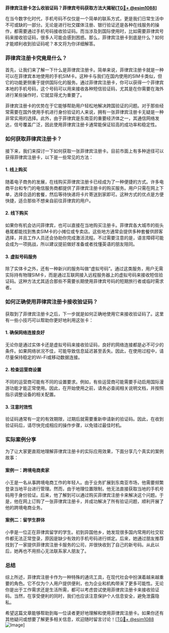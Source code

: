 **菲律宾注册卡怎么收验证码？菲律宾号码获取方法大揭秘[[TG💪+ @esim1088](https://t.me/s/esim1088)]**

在当今数字化时代，手机号码不仅仅是一个简单的联系方式，更是我们日常生活中不可或缺的一部分。无论是进行社交媒体注册、银行验证还是各种在线服务的操作，都需要通过手机号码接收验证码。而当涉及到国际使用时，比如需要菲律宾号码来接收验证码，很多人可能会感到困惑。那么，菲律宾注册卡到底是什么？如何才能顺利收到验证码呢？本文将为你详细解答。

### 菲律宾注册卡究竟是什么？

首先，让我们来了解一下什么是菲律宾注册卡。简单来说，菲律宾注册卡就是一种可以在菲律宾本地使用的手机SIM卡。这种卡与我们在国内使用的SIM卡类似，但它的功能更侧重于提供国际化的服务。通过菲律宾注册卡，你可以获得一个菲律宾本地的手机号码，这个号码可以用来接收各种短信验证码，尤其是在你需要在海外进行某些操作时，它就显得尤为重要了。

菲律宾注册卡的优势在于它能够帮助用户轻松地解决跨国验证的问题。对于那些经常需要在国外使用手机进行身份验证的人来说，拥有一张菲律宾注册卡无疑是一种非常实用的选择。此外，由于菲律宾是东南亚的重要经济体之一，其通信网络发达，信号覆盖广泛，因此使用菲律宾注册卡通常能保证较高的成功率和稳定性。

### 如何获取菲律宾注册卡？

接下来，我们来探讨一下如何获取一张菲律宾注册卡。目前市面上有多种途径可以获得菲律宾注册卡，以下是一些常见的方法：

#### 1. **线上购买**
随着电子商务的发展，在线购买菲律宾注册卡已经成为了一种便捷的方式。许多电商平台和专门的电信服务商都提供了菲律宾注册卡的购买服务。用户只需在网上下单，选择合适的套餐，然后等待快递将卡片寄送到家即可。这种方式的优点是方便快捷，适合那些不想亲自前往菲律宾的用户。

#### 2. **线下购买**
如果你有机会访问菲律宾，也可以直接在当地购买注册卡。菲律宾各大城市的街头巷尾都能找到售卖SIM卡的小摊位或专卖店。这些地方通常会提供多种套餐供顾客选择，并且工作人员还会协助你完成激活流程。不过需要注意的是，语言障碍可能会成为一项挑战，所以建议提前做好准备或者找懂英语的朋友陪同。

#### 3. **虚拟号码服务**
除了实体卡之外，还有一种新兴的服务叫做“虚拟号码”。通过这类服务，用户无需实际持有物理SIM卡，而是通过互联网接入远程服务器上的虚拟号码来接收短信验证码。这种方法尤其适合那些不需要长期使用菲律宾号码的短期旅行者或临时需求者。

### 如何正确使用菲律宾注册卡接收验证码？

获取到了菲律宾注册卡之后，下一步就是如何正确地使用它来接收验证码了。这里有一些小技巧可以帮助你更好地利用这张卡：

#### 1. **确保网络连接良好**
无论你是通过实体卡还是虚拟号码来接收验证码，良好的网络连接都是必不可少的条件。如果网络状况不佳，可能导致信息延迟甚至丢失。因此，在使用过程中，请尽量保持稳定的Wi-Fi或移动数据连接。

#### 2. **检查运营商设置**
不同的运营商可能有不同的设置要求。例如，有些运营商可能需要手动启用国际漫游功能才能正常使用。因此，在开始使用之前，请务必查阅相关说明文档，并按照指示调整设备的相关配置。

#### 3. **注意时效性**
验证码通常有一定的有效期限，过期后就需要重新申请新的验证码。因此，在收到验证码后，请尽快完成相应的操作步骤，以免错过最佳时机。

### 实际案例分享

为了让大家更直观地理解菲律宾注册卡的实际应用效果，下面分享几个真实的案例故事：

#### 案例一：跨境电商卖家
小王是一名从事跨境电商工作的年轻人。由于业务扩展到东南亚市场，他需要频繁登录当地平台进行管理。然而，由于地理位置限制，他无法直接获取当地的手机号码用于身份验证。后来，他了解到可以通过购买菲律宾注册卡来解决这个问题。于是，他在网上订购了一张菲律宾注册卡，并成功解决了所有验证问题，顺利开展了他的跨境电商业务。

#### 案例二：留学生群体
小李是一位正在菲律宾留学的学生。初到异国他乡，她发现很多国内常用的社交软件都无法正常登录，原因是缺少有效的手机号码进行绑定。后来，她通过朋友推荐找到了一家提供菲律宾注册卡服务的公司，并很快收到了自己的新号码。从此以后，她再也不用担心无法联系家人朋友了。

### 总结

综上所述，菲律宾注册卡作为一种特殊的通讯工具，在现代社会中扮演着越来越重要的角色。它不仅为个人用户提供便利，也为企业和机构带来了更多可能性。无论你是出于工作需求还是生活所需，都可以考虑尝试使用菲律宾注册卡来接收验证码。当然，在享受便利的同时，我们也应该注意保护个人信息安全，避免泄露隐私。

希望这篇文章能够帮助到每一位读者更好地理解和使用菲律宾注册卡。如果你还有其他疑问或想要了解更多相关信息，欢迎随时留言讨论！[[TG💪+ @esim1088](https://t.me/s/esim1088) ![Image](https://i.postimg.cc/4NQfJmqS/Snipaste-2025-05-13-00-14-12.png)]
